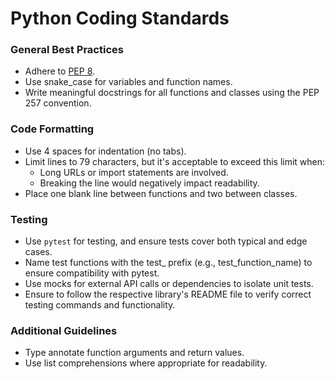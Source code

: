 # Python Coding Standards

### General Best Practices
- Adhere to [PEP 8](https://peps.python.org/pep-0008/).
- Use snake_case for variables and function names.
- Write meaningful docstrings for all functions and classes using the PEP 257 convention.

### Code Formatting
- Use 4 spaces for indentation (no tabs).
- Limit lines to 79 characters, but it's acceptable to exceed this limit when:
  - Long URLs or import statements are involved.
  - Breaking the line would negatively impact readability.
- Place one blank line between functions and two between classes.

### Testing
- Use `pytest` for testing, and ensure tests cover both typical and edge cases.
- Name test functions with the test_ prefix (e.g., test_function_name) to ensure compatibility with pytest.
- Use mocks for external API calls or dependencies to isolate unit tests.
- Ensure to follow the respective library's README file to verify correct testing commands and functionality.

### Additional Guidelines
- Type annotate function arguments and return values.
- Use list comprehensions where appropriate for readability.
